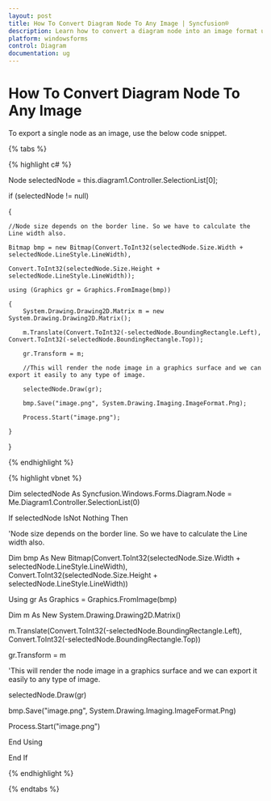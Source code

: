 ```yaml
---
layout: post
title: How To Convert Diagram Node To Any Image | Syncfusion®
description: Learn how to convert a diagram node into an image format using various tools and techniques for seamless integration into documents and presentations.
platform: windowsforms
control: Diagram
documentation: ug
---
```


# How To Convert Diagram Node To Any Image

To export a single node as an image, use the below code snippet.

{% tabs %}

{% highlight c# %}

Node selectedNode = this.diagram1.Controller.SelectionList[0];

if (selectedNode != null)

{

    //Node size depends on the border line. So we have to calculate the Line width also.

    Bitmap bmp = new Bitmap(Convert.ToInt32(selectedNode.Size.Width + selectedNode.LineStyle.LineWidth),

    Convert.ToInt32(selectedNode.Size.Height + selectedNode.LineStyle.LineWidth));

    using (Graphics gr = Graphics.FromImage(bmp))

    {
        System.Drawing.Drawing2D.Matrix m = new System.Drawing.Drawing2D.Matrix();

        m.Translate(Convert.ToInt32(-selectedNode.BoundingRectangle.Left), Convert.ToInt32(-selectedNode.BoundingRectangle.Top));

        gr.Transform = m;

        //This will render the node image in a graphics surface and we can export it easily to any type of image.

        selectedNode.Draw(gr);

        bmp.Save("image.png", System.Drawing.Imaging.ImageFormat.Png);

        Process.Start("image.png");

    }

}

{% endhighlight %}

{% highlight vbnet %}

Dim selectedNode As Syncfusion.Windows.Forms.Diagram.Node = Me.Diagram1.Controller.SelectionList(0)

If selectedNode IsNot Nothing Then 

'Node size depends on the border line. So we have to calculate the Line width also. 

Dim bmp As New Bitmap(Convert.ToInt32(selectedNode.Size.Width + selectedNode.LineStyle.LineWidth), Convert.ToInt32(selectedNode.Size.Height + selectedNode.LineStyle.LineWidth))

Using gr As Graphics = Graphics.FromImage(bmp) 

Dim m As New System.Drawing.Drawing2D.Matrix()

m.Translate(Convert.ToInt32(-selectedNode.BoundingRectangle.Left), Convert.ToInt32(-selectedNode.BoundingRectangle.Top)) 

gr.Transform = m 

'This will render the node image in a graphics surface and we can export it easily to any type of image. 

selectedNode.Draw(gr) 

bmp.Save("image.png", System.Drawing.Imaging.ImageFormat.Png) 

Process.Start("image.png") 

End Using 

End If

{% endhighlight %}

{% endtabs %}
